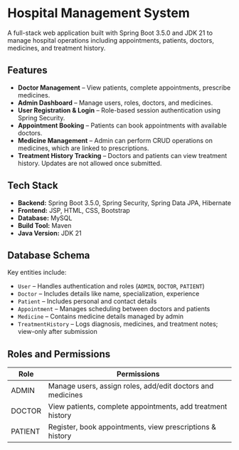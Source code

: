 # Hospital Management System

A full-stack web application built with Spring Boot 3.5.0 and JDK 21 to manage hospital operations including appointments, patients, doctors, medicines, and treatment history.

## Features

- **Doctor Management** – View patients, complete appointments, prescribe medicines.
- **Admin Dashboard** – Manage users, roles, doctors, and medicines.
- **User Registration & Login** – Role-based session authentication using Spring Security.
- **Appointment Booking** – Patients can book appointments with available doctors.
- **Medicine Management** – Admin can perform CRUD operations on medicines, which are linked to prescriptions.
- **Treatment History Tracking** – Doctors and patients can view treatment history. Updates are not allowed once submitted.

## Tech Stack

- **Backend:** Spring Boot 3.5.0, Spring Security, Spring Data JPA, Hibernate
- **Frontend:** JSP, HTML, CSS, Bootstrap
- **Database:** MySQL
- **Build Tool:** Maven
- **Java Version:** JDK 21

## Database Schema

Key entities include:

- `User` – Handles authentication and roles (`ADMIN`, `DOCTOR`, `PATIENT`)
- `Doctor` – Includes details like name, specialization, experience
- `Patient` – Includes personal and contact details
- `Appointment` – Manages scheduling between doctors and patients
- `Medicine` – Contains medicine details managed by admin
- `TreatmentHistory` – Logs diagnosis, medicines, and treatment notes; view-only after submission

## Roles and Permissions

| Role    | Permissions                                                  |
|---------|--------------------------------------------------------------|
| ADMIN   | Manage users, assign roles, add/edit doctors and medicines   |
| DOCTOR  | View patients, complete appointments, add treatment history  |
| PATIENT | Register, book appointments, view prescriptions & history    |

